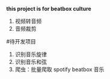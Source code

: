 **this project is for beatbox culture**

1. 视频转音频
2. 音频裁剪

#待开发项目
1. 识别音乐旋律
2. 识别音乐和弦
3. 爬虫：批量爬取 spotify beatbox 音乐
